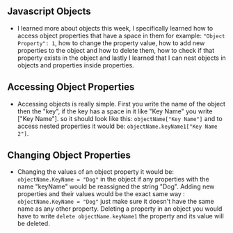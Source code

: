 ## Javascript Objects
- I learned more about objects this week, I specifically learned how to access object properties that have a space in them for example: `"Object Property": 1`, how to change the property value, how to add new properties to the object and how to delete them, how to check if that property exists in the object and lastly I learned that I can nest objects in objects and properties inside properties.
 ## Accessing Object Properties
-  Accessing objects is really simple. First you write the name of the object then the "key", if the key has a space in it like "Key Name" you write ["Key Name"]. so it should look like this:  `objectName["Key Name"]` and to access nested properties it would be: `objectName.keyName1["Key Name 2"]`.
  ## Changing Object Properties
  - Changing the values of an object property it would be: `objectName.KeyName = "Dog"`    in the object if any properties with the name "keyName" would be reassigned the string "Dog".  Adding new properties and their values would be the exact same way : `objectName.KeyName = "Dog"` just make sure it doesn't have the same name as any other property.  Deleting a property in an object you would have to write `delete objectName.keyName1` the property and its value will be deleted.
